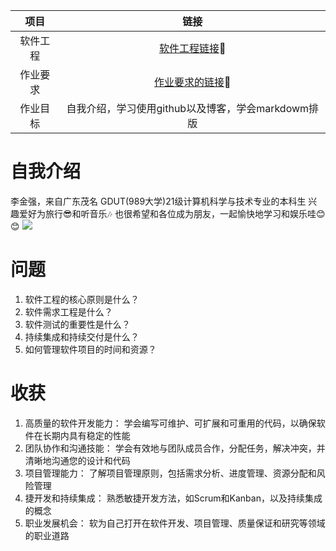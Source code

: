 | 项目 |链接 |
|:-----------------:|:---------------:|
| 软件工程 | [软件工程链接](https://edu.cnblogs.com/campus/gdgy/CSGrade21-12)🔗 |
| 作业要求 | [作业要求的链接](https://edu.cnblogs.com/campus/gdgy/CSGrade21-12/homework/13015)🔗 |
| 作业目标 | 自我介绍，学习使用github以及博客，学会markdowm排版 |

# 自我介绍
李金强，来自广东茂名
GDUT(989大学)21级计算机科学与技术专业的本科生
兴趣爱好为旅行😎和听音乐🎶
也很希望和各位成为朋友，一起愉快地学习和娱乐哇😊😊
![](https://img2023.cnblogs.com/blog/3270548/202309/3270548-20230904200807812-432018780.jpg)

# 问题
1. 软件工程的核心原则是什么？
2. 软件需求工程是什么？
3. 软件测试的重要性是什么？
4. 持续集成和持续交付是什么？
5. 如何管理软件项目的时间和资源？
 

# 收获
1. 高质量的软件开发能力： 学会编写可维护、可扩展和可重用的代码，以确保软件在长期内具有稳定的性能
2. 团队协作和沟通技能： 学会有效地与团队成员合作，分配任务，解决冲突，并清晰地沟通您的设计和代码
3. 项目管理能力： 了解项目管理原则，包括需求分析、进度管理、资源分配和风险管理
4. 捷开发和持续集成： 熟悉敏捷开发方法，如Scrum和Kanban，以及持续集成的概念
5. 职业发展机会： 软为自己打开在软件开发、项目管理、质量保证和研究等领域的职业道路

